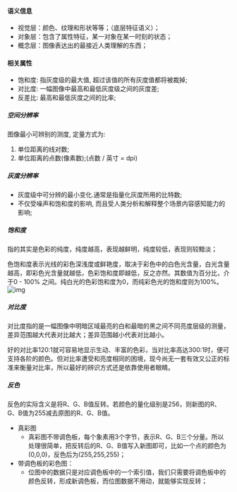 #### 语义信息

*   视觉层：颜色、纹理和形状等等；（底层特征语义）；
*   对象层：包含了属性特征，某一对象在某一时刻的状态；
*   概念层：图像表达出的最接近人类理解的东西；

#### 相关属性

*   饱和度: 指灰度级的最大值, 超过该值的所有灰度值都将被裁掉;
*   对比度: 一幅图像中最高和最低灰度级之间的灰度差;
*   反差比: 最高和最低灰度之间的比率;

##### 空间分辨率

图像最小可辨别的测度, 定量方式为:

1.  单位距离的线对数;
2.  单位距离的点数(像素数);(点数 / 英寸 = dpi)

##### 灰度分辨率

*   灰度级中可分辨的最小变化.通常是指量化灰度所用的比特数;
*   不仅受噪声和饱和度的影响, 而且受人类分析和解释整个场景内容感知能力的影响;


##### 饱和度

指的其实是色彩的纯度，纯度越高，表现越鲜明，纯度较低，表现则较黯淡；

色饱和度表示光线的彩色深浅度或鲜艳度，取决于彩色中的白色光含量，白光含量越高，即彩色光含量就越低，色彩饱和度即越低，反之亦然。其数值为百分比，介于0 - 100% 之间。纯白光的色彩饱和度为0，而纯彩色光的饱和度则为100%。
![img](./C:/Users/cheng/Nutstore/1/JGWorkspace/图像处理/相关方法/70.png)

##### 对比度

对比度指的是一幅图像中明暗区域最亮的白和最暗的黑之间不同亮度层级的测量，差异范围越大代表对比越大；差异范围越小代表对比越小。

好的对比率120:1就可容易地显示生动、丰富的色彩，当对比率高达300:1时，便可支持各阶的颜色。但对比率遭受和亮度相同的困境，现今尚无一套有效又公正的标准来衡量对比率，所以最好的辨识方式还是依靠使用者眼睛。

##### 反色

反色的实际含义是将R、G、B值反转。若颜色的量化级别是256，则新图的R、G、B值为255减去原图的R、G、B值。

*   真彩图
    *   真彩图不带调色板，每个象素用3个字节，表示R、G、B三个分量。所以处理很简单，把反转后的R、G、B值写入新图即可，比如一个点的颜色为(0,0,0)，反色后为(255,255,255)；
*   带调色板的彩色图：
    *   位图中的数据只是对应调色板中的一个索引值，我们只需要将调色板中的颜色反转，形成新调色板，而位图数据不用动，就能够实现反转；

